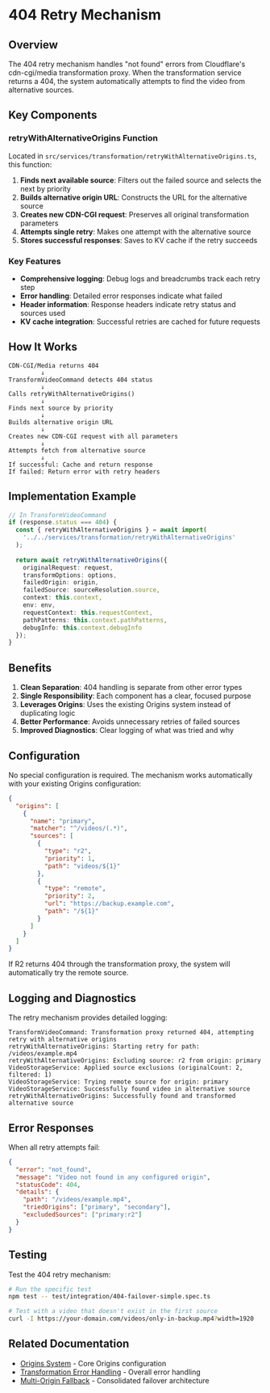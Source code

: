 # 404 Retry Mechanism

## Overview

The 404 retry mechanism handles "not found" errors from Cloudflare's cdn-cgi/media transformation proxy. When the transformation service returns a 404, the system automatically attempts to find the video from alternative sources.

## Key Components

### retryWithAlternativeOrigins Function

Located in `src/services/transformation/retryWithAlternativeOrigins.ts`, this function:

1. **Finds next available source**: Filters out the failed source and selects the next by priority
2. **Builds alternative origin URL**: Constructs the URL for the alternative source
3. **Creates new CDN-CGI request**: Preserves all original transformation parameters
4. **Attempts single retry**: Makes one attempt with the alternative source
5. **Stores successful responses**: Saves to KV cache if the retry succeeds

### Key Features

- **Comprehensive logging**: Debug logs and breadcrumbs track each retry step
- **Error handling**: Detailed error responses indicate what failed
- **Header information**: Response headers indicate retry status and sources used
- **KV cache integration**: Successful retries are cached for future requests

## How It Works

```
CDN-CGI/Media returns 404
         ↓
TransformVideoCommand detects 404 status
         ↓
Calls retryWithAlternativeOrigins()
         ↓
Finds next source by priority
         ↓
Builds alternative origin URL
         ↓
Creates new CDN-CGI request with all parameters
         ↓
Attempts fetch from alternative source
         ↓
If successful: Cache and return response
If failed: Return error with retry headers
```

## Implementation Example

```typescript
// In TransformVideoCommand
if (response.status === 404) {
  const { retryWithAlternativeOrigins } = await import(
    '../../services/transformation/retryWithAlternativeOrigins'
  );
  
  return await retryWithAlternativeOrigins({
    originalRequest: request,
    transformOptions: options,
    failedOrigin: origin,
    failedSource: sourceResolution.source,
    context: this.context,
    env: env,
    requestContext: this.requestContext,
    pathPatterns: this.context.pathPatterns,
    debugInfo: this.context.debugInfo
  });
}
```

## Benefits

1. **Clean Separation**: 404 handling is separate from other error types
2. **Single Responsibility**: Each component has a clear, focused purpose
3. **Leverages Origins**: Uses the existing Origins system instead of duplicating logic
4. **Better Performance**: Avoids unnecessary retries of failed sources
5. **Improved Diagnostics**: Clear logging of what was tried and why

## Configuration

No special configuration is required. The mechanism works automatically with your existing Origins configuration:

```json
{
  "origins": [
    {
      "name": "primary",
      "matcher": "^/videos/(.*)",
      "sources": [
        {
          "type": "r2",
          "priority": 1,
          "path": "videos/${1}"
        },
        {
          "type": "remote",
          "priority": 2,
          "url": "https://backup.example.com",
          "path": "/${1}"
        }
      ]
    }
  ]
}
```

If R2 returns 404 through the transformation proxy, the system will automatically try the remote source.

## Logging and Diagnostics

The retry mechanism provides detailed logging:

```
TransformVideoCommand: Transformation proxy returned 404, attempting retry with alternative origins
retryWithAlternativeOrigins: Starting retry for path: /videos/example.mp4
retryWithAlternativeOrigins: Excluding source: r2 from origin: primary
VideoStorageService: Applied source exclusions (originalCount: 2, filtered: 1)
VideoStorageService: Trying remote source for origin: primary
VideoStorageService: Successfully found video in alternative source
retryWithAlternativeOrigins: Successfully found and transformed alternative source
```

## Error Responses

When all retry attempts fail:

```json
{
  "error": "not_found",
  "message": "Video not found in any configured origin",
  "statusCode": 404,
  "details": {
    "path": "/videos/example.mp4",
    "triedOrigins": ["primary", "secondary"],
    "excludedSources": ["primary:r2"]
  }
}
```

## Testing

Test the 404 retry mechanism:

```bash
# Run the specific test
npm test -- test/integration/404-failover-simple.spec.ts

# Test with a video that doesn't exist in the first source
curl -I https://your-domain.com/videos/only-in-backup.mp4?width=1920
```

## Related Documentation

- [Origins System](../architecture/origins-system.md) - Core Origins configuration
- [Transformation Error Handling](../error-handling/transformation-error-handling.md) - Overall error handling
- [Multi-Origin Fallback](../architecture/multi-origin-fallback.md) - Consolidated failover architecture